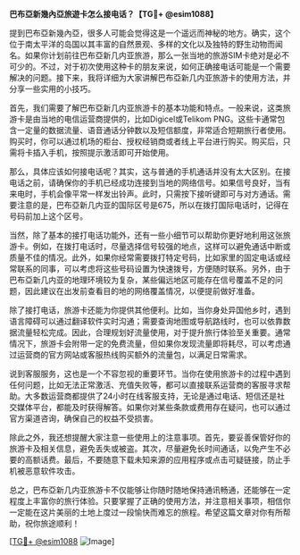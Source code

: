 **巴布亞新幾內亞旅遊卡怎么接电话？【TG💪+ @esim1088】**

提到巴布亞新幾內亞，很多人可能会觉得这是一个遥远而神秘的地方。确实，这个位于南太平洋的岛国以其丰富的自然景观、多样的文化以及独特的野生动物而闻名。如果你计划前往巴布亞新几内亚旅游，那么一张当地的旅游SIM卡绝对是必不可少的。不过，对于初次使用这种卡的朋友来说，如何正确接电话可能是一个需要解决的问题。接下来，我将详细为大家讲解巴布亞新几内亚旅游卡的使用方法，并分享一些实用的小技巧。

首先，我们需要了解巴布亞新几内亚旅游卡的基本功能和特点。一般来说，这类旅游卡是由当地的电信运营商提供的，比如Digicel或Telikom PNG。这些卡通常包含一定量的数据流量、语音通话分钟数以及短信额度，非常适合短期旅行者使用。购买时，你可以通过机场的柜台、授权经销商或者线上平台进行购买。购买后，只需将卡插入手机，按照提示激活即可开始使用。

那么，具体应该如何接电话呢？其实，这与普通的手机通话并没有太大区别。在接电话之前，请确保你的手机已经成功连接到当地的网络信号。如果信号良好，当有来电时，手机会像平常一样发出铃声。此时，只需按下接听键即可与对方通话。需要注意的是，巴布亞新几内亚的国际区号是675，所以在拨打国际电话时，记得在号码前加上这个区号。

当然，除了基本的接打电话功能外，还有一些小细节可以帮助你更好地利用这张旅游卡。例如，在拨打电话时，尽量选择信号较强的地点，这样可以避免通话中断或质量不佳的情况。此外，如果你经常需要拨打特定号码，比如家里的固定电话或经常联系的同事，可以考虑将这些号码设置为快速拨号，方便随时联系。另外，由于巴布亞新几内亚的地理环境较为复杂，某些偏远地区可能存在信号覆盖不足的问题，因此建议在出发前查看目的地的网络覆盖情况，以便提前做好准备。

除了接打电话，旅游卡还能为你提供其他便利。比如，当你身处异国他乡时，遇到语言障碍可以通过翻译软件实时沟通；需要查询地图或导航路线时，也可以依靠数据流量轻松完成。因此，合理规划好流量使用，对于提升旅行体验至关重要。通常情况下，旅游卡会附带一定的免费流量，但如果你发现流量即将耗尽，可以考虑通过运营商的官方网站或客服热线购买额外的流量包，以满足日常需求。

说到客服服务，这也是一个不容忽视的重要环节。当你在使用旅游卡的过程中遇到任何问题，比如无法正常激活、充值失败等，都可以直接联系运营商的客服寻求帮助。大多数运营商都提供了24小时在线客服支持，无论是通过电话、短信还是社交媒体平台，都能及时获得解答。如果你对某些条款或费用存在疑问，也可以通过官方渠道咨询，确保自己的权益不受损害。

除此之外，我还想提醒大家注意一些使用上的注意事项。首先，要妥善保管好你的旅游卡及相关信息，避免丢失或被盗。其次，尽量避免长时间通话，以免产生不必要的高额话费。最后，不要随意下载未知来源的应用程序或点击可疑链接，防止手机被恶意软件攻击。

总之，巴布亞新几内亚旅游卡不仅能够让你随时随地保持通讯畅通，还能够在一定程度上丰富你的旅行体验。只要掌握了正确的使用方法，并注意相关事项，相信你一定能在这片美丽的土地上度过一段愉快而难忘的旅程。希望这篇文章对你有所帮助，祝你旅途顺利！

[[TG💪+ @esim1088](https://t.me/s/esim1088) ![Image](https://i.postimg.cc/4NQfJmqS/Snipaste-2025-05-13-00-14-12.png)]